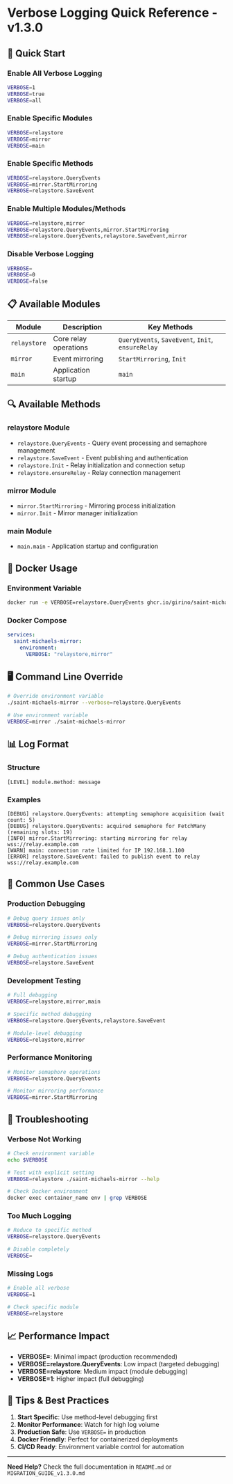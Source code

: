 # Verbose Logging Quick Reference - v1.3.0

## 🚀 Quick Start

### Enable All Verbose Logging
```bash
VERBOSE=1
VERBOSE=true
VERBOSE=all
```

### Enable Specific Modules
```bash
VERBOSE=relaystore
VERBOSE=mirror
VERBOSE=main
```

### Enable Specific Methods
```bash
VERBOSE=relaystore.QueryEvents
VERBOSE=mirror.StartMirroring
VERBOSE=relaystore.SaveEvent
```

### Enable Multiple Modules/Methods
```bash
VERBOSE=relaystore,mirror
VERBOSE=relaystore.QueryEvents,mirror.StartMirroring
VERBOSE=relaystore.QueryEvents,relaystore.SaveEvent,mirror
```

### Disable Verbose Logging
```bash
VERBOSE=
VERBOSE=0
VERBOSE=false
```

## 📋 Available Modules

| Module | Description | Key Methods |
|--------|-------------|-------------|
| `relaystore` | Core relay operations | `QueryEvents`, `SaveEvent`, `Init`, `ensureRelay` |
| `mirror` | Event mirroring | `StartMirroring`, `Init` |
| `main` | Application startup | `main` |

## 🔍 Available Methods

### relaystore Module
- `relaystore.QueryEvents` - Query event processing and semaphore management
- `relaystore.SaveEvent` - Event publishing and authentication
- `relaystore.Init` - Relay initialization and connection setup
- `relaystore.ensureRelay` - Relay connection management

### mirror Module
- `mirror.StartMirroring` - Mirroring process initialization
- `mirror.Init` - Mirror manager initialization

### main Module
- `main.main` - Application startup and configuration

## 🐳 Docker Usage

### Environment Variable
```bash
docker run -e VERBOSE=relaystore.QueryEvents ghcr.io/girino/saint-michaels-mirror:latest
```

### Docker Compose
```yaml
services:
  saint-michaels-mirror:
    environment:
      VERBOSE: "relaystore,mirror"
```

## 🖥️ Command Line Override

```bash
# Override environment variable
./saint-michaels-mirror --verbose=relaystore.QueryEvents

# Use environment variable
VERBOSE=mirror ./saint-michaels-mirror
```

## 📊 Log Format

### Structure
```
[LEVEL] module.method: message
```

### Examples
```
[DEBUG] relaystore.QueryEvents: attempting semaphore acquisition (wait count: 5)
[DEBUG] relaystore.QueryEvents: acquired semaphore for FetchMany (remaining slots: 19)
[INFO] mirror.StartMirroring: starting mirroring for relay wss://relay.example.com
[WARN] main: connection rate limited for IP 192.168.1.100
[ERROR] relaystore.SaveEvent: failed to publish event to relay wss://relay.example.com
```

## 🎯 Common Use Cases

### Production Debugging
```bash
# Debug query issues only
VERBOSE=relaystore.QueryEvents

# Debug mirroring issues only
VERBOSE=mirror.StartMirroring

# Debug authentication issues
VERBOSE=relaystore.SaveEvent
```

### Development Testing
```bash
# Full debugging
VERBOSE=relaystore,mirror,main

# Specific method debugging
VERBOSE=relaystore.QueryEvents,relaystore.SaveEvent

# Module-level debugging
VERBOSE=relaystore,mirror
```

### Performance Monitoring
```bash
# Monitor semaphore operations
VERBOSE=relaystore.QueryEvents

# Monitor mirroring performance
VERBOSE=mirror.StartMirroring
```

## 🔧 Troubleshooting

### Verbose Not Working
```bash
# Check environment variable
echo $VERBOSE

# Test with explicit setting
VERBOSE=relaystore ./saint-michaels-mirror --help

# Check Docker environment
docker exec container_name env | grep VERBOSE
```

### Too Much Logging
```bash
# Reduce to specific method
VERBOSE=relaystore.QueryEvents

# Disable completely
VERBOSE=
```

### Missing Logs
```bash
# Enable all verbose
VERBOSE=1

# Check specific module
VERBOSE=relaystore
```

## 📈 Performance Impact

- **VERBOSE=**: Minimal impact (production recommended)
- **VERBOSE=relaystore.QueryEvents**: Low impact (targeted debugging)
- **VERBOSE=relaystore**: Medium impact (module debugging)
- **VERBOSE=1**: Higher impact (full debugging)

## 🎨 Tips & Best Practices

1. **Start Specific**: Use method-level debugging first
2. **Monitor Performance**: Watch for high log volume
3. **Production Safe**: Use `VERBOSE=` in production
4. **Docker Friendly**: Perfect for containerized deployments
5. **CI/CD Ready**: Environment variable control for automation

---

**Need Help?** Check the full documentation in `README.md` or `MIGRATION_GUIDE_v1.3.0.md`
